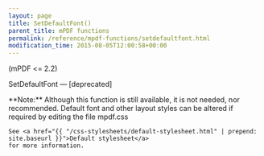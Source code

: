 ```yaml
---
layout: page
title: SetDefaultFont()
parent_title: mPDF functions
permalink: /reference/mpdf-functions/setdefaultfont.html
modification_time: 2015-08-05T12:00:58+00:00
---
```


(mPDF <= 2.2)

SetDefaultFont — [deprecated]

<div class="alert alert-info" role="alert" markdown="1">
	**Note:** Although this function is still available, it is not needed, nor recommended. Default
	font and other layout styles can be altered if required by editing the file mpdf.css

	See <a href="{{ "/css-stylesheets/default-stylesheet.html" | prepend: site.baseurl }}">Default stylesheet</a>
	for more information.
</div>


